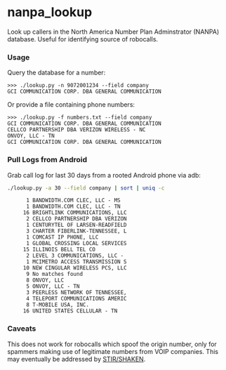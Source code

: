 # nanpa_lookup

Look up callers in the North America Number Plan Adminstrator (NANPA) database. Useful for identifying source of robocalls.

### Usage

Query the database for a number:

    >>> ./lookup.py -n 9072001234 --field company
    GCI COMMUNICATION CORP. DBA GENERAL COMMUNICATION

Or provide a file containing phone numbers:

    >>> ./lookup.py -f numbers.txt --field company
    GCI COMMUNICATION CORP. DBA GENERAL COMMUNICATION
    CELLCO PARTNERSHIP DBA VERIZON WIRELESS - NC
    ONVOY, LLC - TN
    GCI COMMUNICATION CORP. DBA GENERAL COMMUNICATION
    

### Pull Logs from Android

Grab call log for last 30 days from a rooted Android phone via adb:

``` bash
./lookup.py -a 30 --field company | sort | uniq -c
```

```
      1 BANDWIDTH.COM CLEC, LLC - MS
      1 BANDWIDTH.COM CLEC, LLC - TN
     16 BRIGHTLINK COMMUNICATIONS, LLC
      2 CELLCO PARTNERSHIP DBA VERIZON
      1 CENTURYTEL OF LARSEN-READFIELD
      3 CHARTER FIBERLINK-TENNESSEE, L
      1 COMCAST IP PHONE, LLC
      1 GLOBAL CROSSING LOCAL SERVICES
     15 ILLINOIS BELL TEL CO
      2 LEVEL 3 COMMUNICATIONS, LLC - 
      1 MCIMETRO ACCESS TRANSMISSION S
     10 NEW CINGULAR WIRELESS PCS, LLC
      9 No matches found
      8 ONVOY, LLC
      5 ONVOY, LLC - TN
      3 PEERLESS NETWORK OF TENNESSEE,
      4 TELEPORT COMMUNICATIONS AMERIC
      8 T-MOBILE USA, INC.
     16 UNITED STATES CELLULAR - TN
```

### Caveats

This does not work for robocalls which spoof the origin number, only for spammers making use of legitimate numbers from VOIP companies.  This may eventually be addressed by [STIR/SHAKEN](https://en.wikipedia.org/wiki/STIR/SHAKEN).
